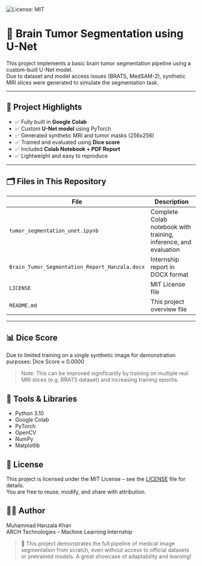 ![License: MIT](https://img.shields.io/badge/License-MIT-green.svg)

# 🧠 Brain Tumor Segmentation using U-Net

This project implements a basic brain tumor segmentation pipeline using a custom-built U-Net model.  
Due to dataset and model access issues (BRATS, MedSAM-2), synthetic MRI slices were generated to simulate the segmentation task.

---

## 📌 Project Highlights

- ✅ Fully built in **Google Colab**
- ✅ Custom **U-Net model** using PyTorch
- ✅ Generated synthetic MRI and tumor masks (256x256)
- ✅ Trained and evaluated using **Dice score**
- ✅ Included **Colab Notebook + PDF Report**
- ✅ Lightweight and easy to reproduce

---

## 🗂 Files in This Repository

| File | Description |
|------|-------------|
| `tumor_segmentation_unet.ipynb` | Complete Colab notebook with training, inference, and evaluation |
| `Brain_Tumor_Segmentation_Report_Hanzala.docx` | Internship report in DOCX format |
| `LICENSE` | MIT License file |
| `README.md` | This project overview file |

---

## 📊 Dice Score

Due to limited training on a single synthetic image for demonstration purposes:
Dice Score ≈ 0.0000

> Note: This can be improved significantly by training on multiple real MRI slices (e.g. BRATS dataset) and increasing training epochs.

## 🔧 Tools & Libraries

- Python 3.10  
- Google Colab  
- PyTorch  
- OpenCV  
- NumPy  
- Matplotlib  

## 📄 License

This project is licensed under the MIT License – see the [LICENSE](LICENSE) file for details.  
You are free to reuse, modify, and share with attribution.

## 👨‍💻 Author

Muhammad Hanzala Khan  
ARCH Technologies – Machine Learning Internship  

> 🔁 This project demonstrates the full pipeline of medical image segmentation from scratch, even without access to official datasets or pretrained models. A great showcase of adaptability and learning!


